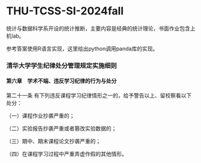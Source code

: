 # THU-TCSS-SI-2024fall

统计与数据科学系开设的统计推断，主要内容是经典的统计理论，书面作业包含上机lab。

参考答案使用R语言实现，这里给出python调用panda库的实现。

### 清华大学学生纪律处分管理规定实施细则

#### 第六章　学术不端、违反学习纪律的行为与处分

第二十一条 有下列违反课程学习纪律情形之一的，给予警告以上、留校察看以下处分：

（一）课程作业抄袭严重的；

（二）实验报告抄袭严重或者篡改实验数据的；

（三）期中、期末课程论文抄袭严重的；

（四）在课程学习过程中严重弄虚作假的其他情形。
